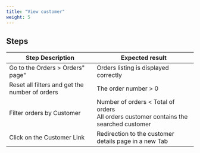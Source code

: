 ```yaml
---
title: "View customer"
weight: 5
---
```

## Steps
| Step Description | Expected result |
| ----- | ----- |
| Go to the Orders > Orders" page" | Orders listing is displayed correctly |
| Reset all filters and get the number of orders | The order number > 0 |
| Filter orders by Customer | Number of orders < Total of orders<br>All orders customer contains the searched customer |
| Click on the Customer Link | Redirection to the customer details page in a new Tab |
